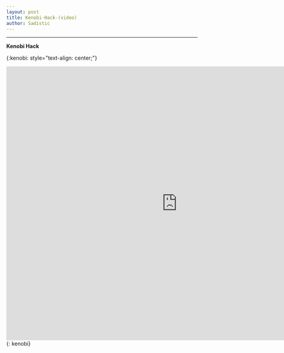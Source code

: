 ```yaml
---
layout: post
title: Kenobi-Hack-(video)
author: Sadistic
---
```


---

**Kenobi Hack**

{:kenobi: style="text-align: center;"}
<iframe width="900" height="720" src="https://sadistic.github.io/lb/vids/Kenobi/Kenobi_player.html" scrolling="no" frameborder="0" allowfullscreen></iframe>
{: kenobi}
